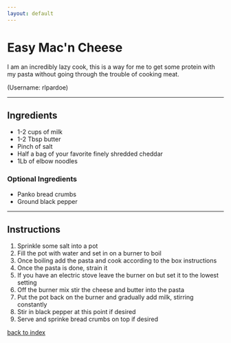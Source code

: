 ```yaml
---
layout: default
---
```


<!---
Robert Pardoe
UserID: rlpardoe
-->

# Easy Mac'n Cheese
 I am an incredibly lazy cook, this is a way for me to get some protein with my pasta without going through the trouble of cooking meat.

(Username: rlpardoe)
* * *

## Ingredients
 *  1-2 cups of milk
 *  1-2 Tbsp butter
 *  Pinch of salt
 *  Half a bag of your favorite finely shredded cheddar
 *  1Lb of elbow noodles

### Optional Ingredients
 *  Panko bread crumbs
 *  Ground black pepper

* * *

## Instructions
1.  Sprinkle some salt into a pot
2.  Fill the pot with water and set in on a burner to boil
3.  Once boiling add the pasta and cook according to the box instructions
4.  Once the pasta is done, strain it
5.  If you have an electric stove leave the burner on but set it to the lowest setting
6.  Off the burner mix stir the cheese and butter into the pasta 
7.  Put the pot back on the burner and gradually add milk, stirring constantly
8.  Stir in black pepper at this point if desired
9.  Serve and sprinke bread crumbs on top if desired

<!--
Keep this link to return to the index
-->
[back to index](../)